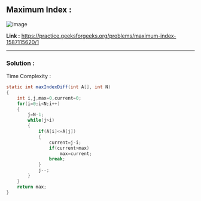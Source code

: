 ## Maximum Index :

![image](https://user-images.githubusercontent.com/23376002/174397337-41779316-deb5-4210-8666-12fbbb78f827.png)


**Link :** https://practice.geeksforgeeks.org/problems/maximum-index-1587115620/1


-----------------------------------------------------------------------------------------------------------------------------------------------------


### Solution :

Time Complexity :


```java
static int maxIndexDiff(int A[], int N) 
{ 
    int i,j,max=0,current=0;
    for(i=0;i<N;i++)
    {
        j=N-1;
        while(j>i)
        {
            if(A[i]<=A[j])
            {
                current=j-i;
                if(current>max)
                    max=current;
                break;
            }
            j--;
        }
    }
    return max;
}

```

